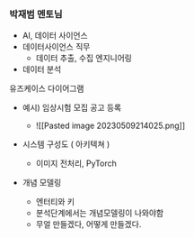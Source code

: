 
### 박재범 멘토님
- AI, 데이터 사이언스
-  데이터사이언스 직무
	- 데이터 추출, 수집 엔지니어링
- 데이터 분석

유즈케이스 다이어그램
- 예시) 임상시험 모집 공고 등록
	- ![[Pasted image 20230509214025.png]]

- 시스템 구성도 ( 아키텍쳐 )
	- 이미지 전처리, PyTorch
- 개념 모델링
	- 엔터티와 키
	- 분석단계에서는 개념모델링이 나와야함
	- 무얼 만들겠다, 어떻게 만들겠다.

